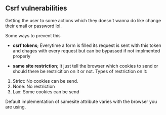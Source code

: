 ## Csrf vulnerabilities
Getting the user to some actions which they doesn't wanna do like change their email or password lol.

Some ways to prevent this 

- **csrf tokens**; Everytime a form is filled its request is sent with this token and chages with every request but can be bypassed if not implmented properly

- **same site restriction**; It just tell the browser which cookies to send or should there be restricition on it or not.
Types of restriction on it:

1) Strict: No cookies can be send.
2) None: No restriction
3) Lax: Some cookies can be send

Default implementation of samesite attribute varies with the browser you are using.
